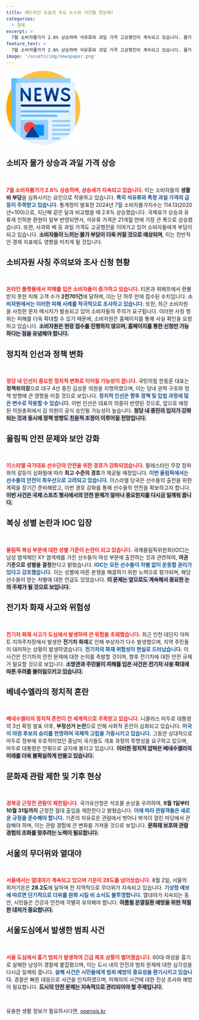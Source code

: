 ```yaml
---
title: 헤드라인 오늘의 주요 뉴스와 사건들 한눈에!
categories:
  - 경제
excerpt: >
  7월 소비자물가가 2.6% 상승하며 석유류와 과일 가격 고공행진이 계속되고 있습니다. 물가 안정과 가격 폭등의 양면을 동시에 체감하게 되는 상황입니다. 클릭 유도!
feature_text: >
  7월 소비자물가가 2.6% 상승하며 석유류와 과일 가격 고공행진이 계속되고 있습니다. 물가 안정과 가격 폭등의 양면을 동시에 체감하게 되는 상황입니다. 클릭 유도!
image: '/assets/img/newspaper.png'
---
```


<p><img src="/assets/img/newspaper.png" alt="kimp 속보" /></p>

<h2 data-ke-size="size26">소비자 물가 상승과 과일 가격 상승</h2>

<p data-ke-size="size16">&nbsp;</p>

<p><b><span style="color: #ee2323;">7월 소비자물가가 2.6% 상승하며, 상승세가 지속되고 있습니다.</span></b> 이는 소비자들의 <b>생활비 부담</b>을 심화시키는 요인으로 작용하고 있습니다. <b><span style="color: #1a5490;">특히 석유류와 특정 과일 가격의 급등이 주목받고 있습니다.</span></b> 통계청이 발표한 2024년 7월 소비자물가지수는 114.13(2020년=100)으로, 지난해 같은 달과 비교했을 때 2.6% 상승했습니다. 국제유가 상승과 유류세 인하분 환원이 일부 반영되면서, 석유류 가격은 21개월 만에 가장 큰 폭으로 상승했습니다. 또한, 사과와 배 등 과일 가격도 고공행진을 이어가고 있어 소비자들에게 부담이 되고 있습니다. <b><span style="background-color: #21538527;">소비자들이 느끼는 물가 부담이 더욱 커질 것으로 예상되며</span></b>, 이는 전반적인 경제 지표에도 영향을 미치게 될 것입니다. </p>

<h2 data-ke-size="size26">소비자원 사칭 주의보와 조사 신청 현황</h2>

<p data-ke-size="size16">&nbsp;</p>

<p><b><span style="color: #ee2323;">온라인 플랫폼에서 피해를 입은 소비자들이 증가하고 있습니다.</span></b> 티몬과 위메프에서 환불받지 못한 피해 고객 수가 <b>2천701건</b>에 달하며, 이는 단 하루 만에 접수된 수치입니다. <b><span style="color: #1a5490;">소비자원에서는 이러한 피해 사례를 적극적으로 조사하고 있습니다.</span></b> 또한, 최근 소비자원을 사칭한 문자 메시지가 발송되고 있어 소비자들의 주의가 요구됩니다. 이러한 사칭 행위는 피해를 더욱 확대할 수 있기 때문에, 소비자원은 홈페이지를 통해 사실 확인을 요청하고 있습니다. <b><span style="background-color: #21538527;">소비자원은 현장 접수를 진행하지 않으며, 홈페이지를 통한 신청만 가능하다는 점을 유념해야 합니다.</span></b></p>

<h2 data-ke-size="size26">정치적 인선과 정책 변화</h2>

<p data-ke-size="size16">&nbsp;</p>

<p><b><span style="color: #ee2323;">정당 내 인선이 중요한 정치적 변화로 이어질 가능성이 큽니다.</span></b> 국민의힘 한동훈 대표는 <b>정책위의장</b>으로 대구 4선 중진 김상훈 의원을 지명하였으며, 이는 당내 권력 구조와 정책 방향에 큰 영향을 미칠 것으로 보입니다. <b><span style="color: #1a5490;">정치적 인선은 향후 정책 및 입법 과정에 많은 변수로 작용할 수 있습니다.</span></b> 이번 인선은 대표의 의중이 반영된 것으로, 앞으로 예정된 의원총회에서 김 의원이 공식 승인될 가능성이 높습니다. <b><span style="background-color: #21538527;">정당 내 중진의 입지가 강화되는 것과 동시에 정책 방향도 친윤적 조정이 이루어질 전망입니다.</span></b></p>

<h2 data-ke-size="size26">올림픽 안전 문제와 보안 강화</h2>

<p data-ke-size="size16">&nbsp;</p>

<p><b><span style="color: #ee2323;">이스라엘 국가대표 선수단의 안전을 위한 경호가 강화되었습니다.</span></b> 팔레스타인 무장 정파와의 갈등이 심화됨에 따라 <b>최고 수준의 경호</b>가 제공될 예정입니다. <b><span style="color: #1a5490;">이번 올림픽에서는 선수들의 안전이 최우선으로 고려되고 있습니다.</span></b> 이스라엘 당국은 선수들의 출전을 위한 계획을 장기간 준비해왔고, 이번 경호 강화를 통해 선수들의 안전을 확보하고자 합니다. <b><span style="background-color: #21538527;">이번 사건은 국제 스포츠 행사에서의 안전 문제가 얼마나 중요한지를 다시금 일깨워 줍니다.</span></b></p>

<h2 data-ke-size="size26">복싱 성별 논란과 IOC 입장</h2>

<p data-ke-size="size16">&nbsp;</p>

<p><b><span style="color: #ee2323;">올림픽 복싱 부문에 대한 성별 기준이 논란이 되고 있습니다.</span></b> 국제올림픽위원회(IOC)는 남성 염색체인 XY 염색체를 가진 선수들이 여성 부문에 출전하는 것과 관련하여, <b>여권 기준으로 성별을 결정</b>한다고 밝혔습니다. <b><span style="color: #1a5490;">IOC는 모든 선수들이 차별 없이 운동할 권리가 있다고 강조했습니다.</span></b> 이는 성별에 따른 분쟁을 해결하기 위한 노력으로 평가되며, 해당 선수들이 받는 차별에 대한 언급도 있었습니다. <b><span style="background-color: #21538527;">이 문제는 앞으로도 계속해서 중요한 논의 주제가 될 것으로 보입니다.</span></b></p>

<h2 data-ke-size="size26">전기차 화재 사고와 위험성</h2>

<p data-ke-size="size16">&nbsp;</p>

<p><b><span style="color: #ee2323;">전기차 화재 사고가 도심에서 발생하여 큰 위험을 초래했습니다.</span></b> 최근 인천 대단지 아파트 지하주차장에서 발생한 <b>전기차 화재</b>로 인해 부상자가 다수 발생했으며, 지역 주민들이 대피하는 상황이 발생하였습니다. <b><span style="color: #1a5490;">전기차의 화재 위험성이 현실로 드러났습니다.</span></b> 이 사건은 전기차의 안전 문제에 대한 논의를 촉발할 것이며, 향후 전기차에 대한 안전 규제가 필요할 것으로 보입니다. <b><span style="background-color: #21538527;">소방관과 주민들이 피해를 입은 사건은 전기차 사용 확대에 따른 우려를 불러일으키고 있습니다.</span></b></p>

<h2 data-ke-size="size26">베네수엘라의 정치적 혼란</h2>

<p data-ke-size="size16">&nbsp;</p>

<p><b><span style="color: #ee2323;">베네수엘라의 정치적 혼란이 전 세계적으로 주목받고 있습니다.</span></b> 니콜라스 마두로 대통령의 3선 확정 발표 이후, <b>부정선거 논란</b>으로 인해 사회적 혼란이 심화되고 있습니다. <b><span style="color: #1a5490;">미국이 야권 후보의 승리를 천명하며 국제적 고립을 가중시키고 있습니다.</span></b> 그동안 상대적으로 마두로 정부에 우호적이었던 중남미 국가들도 개표 과정의 투명성을 요구하고 있으며, 마두로 대통령은 안팎으로 궁지에 몰리고 있습니다. <b><span style="background-color: #21538527;">이러한 정치적 압박은 베네수엘라의 미래를 더욱 불확실하게 만들고 있습니다.</span></b></p>

<h2 data-ke-size="size26">문화재 관람 제한 및 기후 현상</h2>

<p data-ke-size="size16">&nbsp;</p>

<p><b><span style="color: #ee2323;">경복궁 근정전 관람이 제한됩니다.</span></b> 국가유산청은 석조물 손상을 우려하여, <b>9월 1일부터 10월 31일까지</b> 근정전 월대 출입을 제한한다고 밝혔습니다. <b><span style="color: #1a5490;">이에 따라 관람객들은 새로운 규정을 준수해야 합니다.</span></b> 기존의 자유로운 관람에서 벗어나 박석이 깔린 마당에서 관람해야 하며, 이는 관람 경험에 큰 변화를 가져올 것으로 보입니다. <b><span style="background-color: #21538527;">문화재 보호와 관람 경험의 조화를 맞추려는 노력이 필요합니다.</span></b></p>

<h2 data-ke-size="size26">서울의 무더위와 열대야</h2>

<p data-ke-size="size16">&nbsp;</p>

<p><b><span style="color: #ee2323;">서울에서는 열대야가 계속되고 있으며 기온이 28도를 넘어섰습니다.</span></b> 8월 2일, 서울의 최저기온은 <b>28.2도</b>에 달하며 전 지역적으로 무더위가 지속되고 있습니다. <b><span style="color: #1a5490;">기상청 예보에 따르면 단기적으로 더위를 완화 시킬 비 소식도 불투명합니다.</span></b> 열대야가 지속되는 동안, 시민들은 건강과 안전에 각별히 유의해야 합니다. <b><span style="background-color: #21538527;">여름철 온열질환 예방을 위한 적절한 대처가 중요합니다.</span></b></p>

<h2 data-ke-size="size26">서울도심에서 발생한 범죄 사건</h2>

<p data-ke-size="size16">&nbsp;</p>

<p><b><span style="color: #ee2323;">서울 도심에서 흉기 범죄가 발생하여 긴급 체포 상황이 벌어졌습니다.</span></b> 60대 여성을 흉기로 살해한 남성이 경찰에 붙잡혔으며, 이는 도시 내의 안전과 범죄 문제에 대한 심각성을 다시금 일깨워 줍니다. <b><span style="color: #1a5490;">살해 사건은 시민들에게 범죄 예방의 중요성을 환기시키고 있습니다.</span></b> 경찰은 빠른 대응으로 사건을 인지하였으며, 피해자의 사건에 대한 진상 조사와 예방이 필요합니다. <b><span style="background-color: #21538527;">도시의 안전 문제는 지속적으로 관리되어야 할 주제입니다.</span></b> </p>

<p data-ke-size="size16">&nbsp;</p>
유용한 생활 정보가 필요하시다면, <a href="https://opensis.kr" rel="dofollow">opensis.kr</a>



